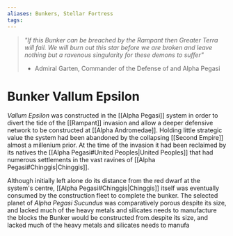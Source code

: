 ```yaml
---
aliases: Bunkers, Stellar Fortress
tags:
---
```


> *"If this Bunker can be breached by the Rampant then Greater Terra will fail. We will burn out this star before we are broken and leave nothing but a ravenous singularity for these demons to suffer"*
> - Admiral Garten, Commander of the Defense of and Alpha Pegasi

# Bunker Vallum Epsilon

*Vallum Epsilon* was constructed in the [[Alpha Pegasi]] system in order to divert the tide of the [[Rampant]] invasion and allow a deeper defensive network to be constructed at [[Alpha Andromedae]]. Holding little strategic value the system had been abandoned by the collapsing [[Second Empire]] almost a millenium prior. At the time of the invasion it had been reclaimed by its natives the [[Alpha Pegasi#United Peoples|United Peoples]] that had numerous settlements in the vast ravines of [[Alpha Pegasi#Chinggis|Chinggis]]. 

Although initially left alone do its distance from the red dwarf at the system's centre, [[Alpha Pegasi#Chinggis|Chinggis]] itself was eventually consumed by the construction fleet to complete the bunker. The selected planet of *Alpha Pegasi Sucundus* was comparatively porous despite its size, and lacked much of the heavy metals and silicates needs to manufacture the blocks the Bunker would be constructed from.despite its size, and lacked much of the heavy metals and silicates needs to manufa